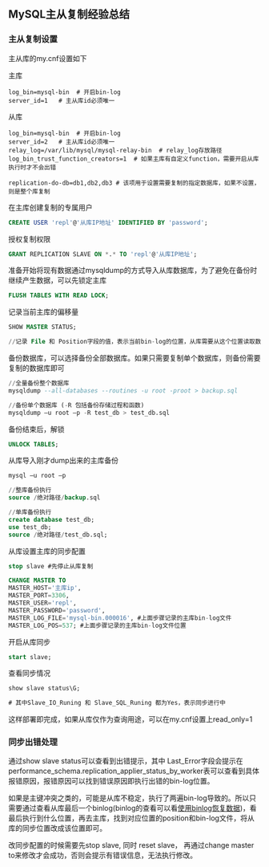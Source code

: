 ## MySQL主从复制经验总结

### 主从复制设置

主从库的my.cnf设置如下

主库
```shell
log_bin=mysql-bin  # 开启bin-log
server_id=1   # 主从库id必须唯一
```

从库
```shell
log_bin=mysql-bin  # 开启bin-log
server_id=2   # 主从库id必须唯一
relay_log=/var/lib/mysql/mysql-relay-bin  # relay_log存放路径
log_bin_trust_function_creators=1  # 如果主库有自定义function，需要开启从库执行时才不会出错

replication-do-db=db1,db2,db3 # 该项用于设置需要复制的指定数据库，如果不设置，则是整个库复制
```

在主库创建复制的专属用户
```sql
CREATE USER 'repl'@'从库IP地址' IDENTIFIED BY 'password';
```

授权复制权限
```sql
GRANT REPLICATION SLAVE ON *.* TO 'repl'@'从库IP地址';
```

准备开始将现有数据通过mysqldump的方式导入从库数据库，为了避免在备份时继续产生数据，可以先锁定主库
```sql
FLUSH TABLES WITH READ LOCK;
```

记录当前主库的偏移量
```sql
SHOW MASTER STATUS;

//记录 File 和 Position字段的值，表示当前bin-log的位置，从库需要从这个位置读取数据复制
```

备份数据库，可以选择备份全部数据库。如果只需要复制单个数据库，则备份需要复制的数据库即可
```sql
//全量备份整个数据库
mysqldump --all-databases --routines -u root -proot > backup.sql

//备份单个数据库 (-R 包括备份存储过程和函数)
mysqldump –u root –p -R test_db > test_db.sql  
```

备份结束后，解锁
```sql
UNLOCK TABLES;
```


从库导入刚才dump出来的主库备份
```sql
mysql –u root –p

//整库备份执行
source /绝对路径/backup.sql

//单库备份执行
create database test_db;
use test_db;
source /绝对路径/test_db.sql;
```

从库设置主库的同步配置
```sql
stop slave #先停止从库复制

CHANGE MASTER TO
MASTER_HOST='主库ip',
MASTER_PORT=3306,
MASTER_USER='repl',
MASTER_PASSWORD='password',
MASTER_LOG_FILE='mysql-bin.000016', #上面步骤记录的主库bin-log文件
MASTER_LOG_POS=537; #上面步骤记录的主库bin-log文件位置
```

开启从库同步
```sql
start slave;
```


查看同步情况
```sql
show slave status\G;

# 其中Slave_IO_Runing 和 Slave_SQL_Runing 都为Yes，表示同步进行中
```

这样部署即完成，如果从库仅作为查询用途，可以在my.cnf设置上read_only=1

### 同步出错处理

通过show slave status可以查看到出错提示，其中 Last_Error字段会提示在performance_schema.replication_applier_status_by_worker表可以查看到具体报错原因，报错原因可以找到错误原因即执行出错的bin-log位置。

如果是主键冲突之类的，可能是从库不稳定，执行了两遍bin-log导致的。所以只需要通过查看从库最后一个binlog(binlog的查看可以看[使用binlog恢复数据](https://github.com/quansitech/coding-exp/blob/main/mysql/binlog_recover/binlog_recover.md))，看最后执行到什么位置，再去主库，找到对应位置的position和bin-log文件，将从库的同步位置改成该位置即可。

改同步配置的时候需要先stop slave, 同时 reset slave， 再通过change master to来修改才会成功，否则会提示有错误信息，无法执行修改。